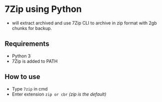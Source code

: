 # 7Zip using Python

- will extract archived and use 7Zip CLI to archive in zip format with 2gb chunks for backup.

## Requirements

- Python 3
- 7Zip is added to PATH

## How to use

- Type `7zip` in cmd
- Enter extension `zip or cbr` _(zip is the default)_
